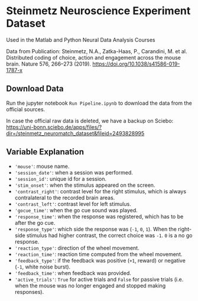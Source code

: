 # Steinmetz Neuroscience Experiment Dataset

Used in the Matlab and Python Neural Data Analysis Courses

Data from Publication:  Steinmetz, N.A., Zatka-Haas, P., Carandini, M. et al. Distributed coding of choice, action and engagement across the mouse brain. Nature 576, 266–273 (2019). https://doi.org/10.1038/s41586-019-1787-x

## Download Data

Run the jupyter notebook `Run Pipeline.ipynb` to download the data from the official sources.  

In case the official raw data is deleted, we have a backup on Sciebo: https://uni-bonn.sciebo.de/apps/files/?dir=/steinmetz_neuromatch_dataset&fileid=2493828995
    

## Variable Explanation

* `'mouse'`: mouse name.
* `'session_date'`: when a session was performed.
* `'session_id'`: unique id for a session.
* `'stim_onset'`: when the stimulus appeared on the screen.
* `'contrast_right'`: contrast level for the right stimulus, which is always contralateral to the recorded brain areas.
* `'contrast_left'`: contrast level for left stimulus.
* `'gocue_time'`: when the go cue sound was played.
* `'response_time'`: when the response was registered, which has to be after the go cue.
* `'response_type'`: which side the response was (`-1`, `0`, `1`). When the right-side stimulus had higher contrast, the correct choice was `-1`. `0` is a no go response.
* `'reaction_type'`: direction of the wheel movement.
* `'reaction_time'`: reaction time computed from the wheel movement.
* `'feedback_type'`: if the feedback was positive (`+1`, reward) or negative (`-1`, white noise burst).
* `'feedback_time'`: when feedback was provided.
* `'active_trials'`: `True` for active trials and `False` for passive trials (i.e. when the mouse was no longer engaged and stopped making responses).

